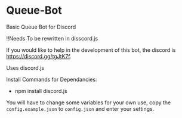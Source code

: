 # Queue-Bot
Basic Queue Bot for Discord

!!Needs To be rewritten in disscord.js

If you would like to help in the development of this bot, the discord is https://discord.gg/tgJtK7f.

Uses discord.js

Install Commands for Dependancies:
- npm install discord.js

You will have to change some variables for your own use, copy the `config.example.json` to `config.json` and enter your settings.
